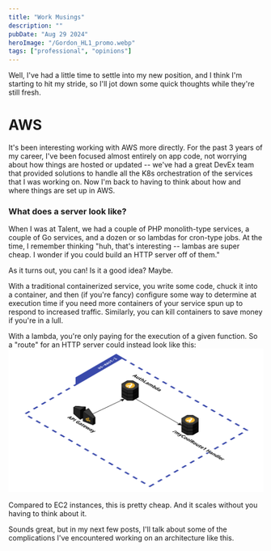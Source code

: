```yaml
---
title: "Work Musings"
description: ""
pubDate: "Aug 29 2024"
heroImage: "/Gordon_HL1_promo.webp"
tags: ["professional", "opinions"]
---
```




Well, I've had a little time to settle into my new position, and I think I'm starting to hit my stride, so I'll jot down some quick thoughts while they're still fresh. 

# AWS

It's been interesting working with AWS more directly. For the past 3 years of my career, I've been focused almost entirely on app code, not worrying about how things are hosted or updated -- we've had a great DevEx team that provided solutions to handle all the K8s orchestration of the services that I was working on. Now I'm back to having to think about how and where things are set up in AWS. 

### What does a server look like?

When I was at Talent, we had a couple of PHP monolith-type services, a couple of Go services, and a dozen or so lambdas for cron-type jobs. At the time, I remember thinking "huh, that's interesting -- lambas are super cheap. I wonder if you could build an HTTP server off of them."

As it turns out, you can! Is it a good idea? Maybe.

With a traditional containerized service, you write some code, chuck it into a container, and then (if you're fancy) configure some way to determine at execution time if you need more containers of your service spun up to respond to increased traffic. Similarly, you can kill containers to save money if you're in a lull.

With a lambda, you're only paying for the execution of a given function. So a "route" for an HTTP server could instead look like this:
![cool](/public/API-to-Lambda.svg)

Compared to EC2 instances, this is pretty cheap. And it scales without you having to think about it.
 

Sounds great, but in my next few posts, I'll talk about some of the complications I've encountered working on an architecture like this.